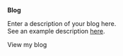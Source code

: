 **Blog**
<divider width="w-1/3" />

Enter a description of your blog here. \
See an example description [here](https://github.com/cal-overflow/site/blob/master/src/content/home/blog-preview.md?plain=1).

<nuxt-link to="/blog" class="text-primary-light dark:text-primary-dark underline hover:no-underline transition">
  View my blog
</nxut-link>
